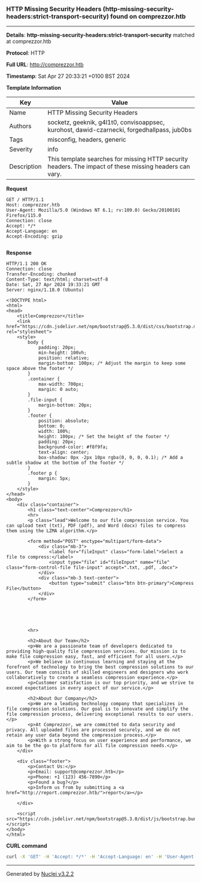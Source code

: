 ### HTTP Missing Security Headers (http-missing-security-headers:strict-transport-security) found on comprezzor.htb

----
**Details**: **http-missing-security-headers:strict-transport-security** matched at comprezzor.htb

**Protocol**: HTTP

**Full URL**: http://comprezzor.htb

**Timestamp**: Sat Apr 27 20:33:21 +0100 BST 2024

**Template Information**

| Key | Value |
| --- | --- |
| Name | HTTP Missing Security Headers |
| Authors | socketz, geeknik, g4l1t0, convisoappsec, kurohost, dawid-czarnecki, forgedhallpass, jub0bs |
| Tags | misconfig, headers, generic |
| Severity | info |
| Description | This template searches for missing HTTP security headers. The impact of these missing headers can vary.<br> |

**Request**
```http
GET / HTTP/1.1
Host: comprezzor.htb
User-Agent: Mozilla/5.0 (Windows NT 6.1; rv:109.0) Gecko/20100101 Firefox/115.0
Connection: close
Accept: */*
Accept-Language: en
Accept-Encoding: gzip


```

**Response**
```http
HTTP/1.1 200 OK
Connection: close
Transfer-Encoding: chunked
Content-Type: text/html; charset=utf-8
Date: Sat, 27 Apr 2024 19:33:21 GMT
Server: nginx/1.18.0 (Ubuntu)

<!DOCTYPE html>
<html>
<head>
    <title>Comprezzor</title>
    <link href="https://cdn.jsdelivr.net/npm/bootstrap@5.3.0/dist/css/bootstrap.min.css" rel="stylesheet">
    <style>
        body {
            padding: 20px;
            min-height: 100vh;
            position: relative;
            margin-bottom: 100px; /* Adjust the margin to keep some space above the footer */
        }
        .container {
            max-width: 700px;
            margin: 0 auto;
        }
        .file-input {
            margin-bottom: 20px;
        }
        .footer {
            position: absolute;
            bottom: 0;
            width: 100%;
            height: 100px; /* Set the height of the footer */
            padding: 20px;
            background-color: #f8f9fa;
            text-align: center;
            box-shadow: 0px -2px 10px rgba(0, 0, 0, 0.1); /* Add a subtle shadow at the bottom of the footer */
        }
        .footer p {
            margin: 5px;
        }
    </style>
</head>
<body>
    <div class="container">
        <h1 class="text-center">Comprezzor</h1>
        <hr>
        <p class="lead">Welcome to our file compression service. You can upload text (txt), PDF (pdf), and Word (docx) files to compress them using the LZMA algorithm.</p>

        <form method="POST" enctype="multipart/form-data">
            <div class="mb-3">
                <label for="fileInput" class="form-label">Select a file to compress:</label>
                <input type="file" id="fileInput" name="file" class="form-control-file file-input" accept=".txt, .pdf, .docx">
            </div>
            <div class="mb-3 text-center">
                <button type="submit" class="btn btn-primary">Compress File</button>
            </div>
        </form>

        
            
        

        <hr>

        <h2>About Our Team</h2>
        <p>We are a passionate team of developers dedicated to providing high-quality file compression services. Our mission is to make file compression easy, fast, and efficient for all users.</p>
        <p>We believe in continuous learning and staying at the forefront of technology to bring the best compression solutions to our users. Our team consists of skilled engineers and designers who work collaboratively to create a seamless compression experience.</p>
        <p>Customer satisfaction is our top priority, and we strive to exceed expectations in every aspect of our service.</p>

        <h2>About Our Company</h2>
        <p>We are a leading technology company that specializes in file compression solutions. Our goal is to innovate and simplify the file compression process, delivering exceptional results to our users.</p>
        <p>At Comprezzor, we are committed to data security and privacy. All uploaded files are processed securely, and we do not retain any user data beyond the compression process.</p>
        <p>With a strong focus on user experience and performance, we aim to be the go-to platform for all file compression needs.</p>
    </div>

    <div class="footer">
        <p>Contact Us:</p>
        <p>Email: support@comprezzor.htb</p>
        <p>Phone: +1 (123) 456-7890</p>
        <p>Found a bug?</p>
        <p>Inform us from by submitting a <a href="http://report.comprezzor.htb/">report</a></p>

    </div>

    <script src="https://cdn.jsdelivr.net/npm/bootstrap@5.3.0/dist/js/bootstrap.bundle.min.js"></script>
</body>
</html>
```


**CURL command**
```sh
curl -X 'GET' -H 'Accept: */*' -H 'Accept-Language: en' -H 'User-Agent: Mozilla/5.0 (Windows NT 6.1; rv:109.0) Gecko/20100101 Firefox/115.0' 'http://comprezzor.htb'
```

----

Generated by [Nuclei v3.2.2](https://github.com/projectdiscovery/nuclei)